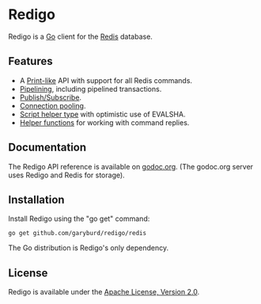 Redigo
======

Redigo is a [Go](http://golang.org/) client for the [Redis](http://redis.io/) database.

Features
-------

* A [Print-like](http://godoc.org/github.com/garyburd/redigo/redis#hdr-Executing_Commands) API with support for all Redis commands.
* [Pipelining](http://godoc.org/github.com/garyburd/redigo/redis#hdr-Pipelining), including pipelined transactions.
* [Publish/Subscribe](http://godoc.org/github.com/garyburd/redigo/redis#hdr-Publish_and_Subscribe).
* [Connection pooling](http://godoc.org/github.com/garyburd/redigo/redis#Pool).
* [Script helper type](http://godoc.org/github.com/garyburd/redigo/redis#Script) with optimistic use of EVALSHA.
* [Helper functions](http://godoc.org/github.com/garyburd/redigo/redis#hdr-Reply_Helpers) for working with command replies.

Documentation
-------------

The Redigo API reference is available on
[godoc.org](http://godoc.org/github.com/garyburd/redigo/redis).  (The godoc.org
server uses Redigo and Redis for storage).

Installation
------------

Install Redigo using the "go get" command:

    go get github.com/garyburd/redigo/redis

The Go distribution is Redigo's only dependency.

License
-------

Redigo is available under the [Apache License, Version 2.0](http://www.apache.org/licenses/LICENSE-2.0.html).
